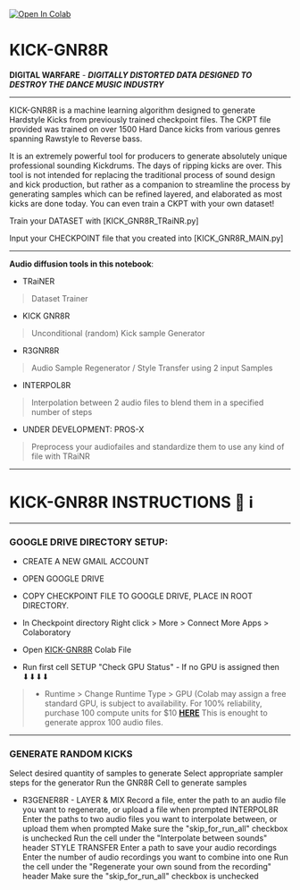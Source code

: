 <a href="https://colab.research.google.com/github/NXTDMNSN/KICK-GNR8R/blob/main/KICK_GNR8R_MAIN.ipynb">
  <img src="https://colab.research.google.com/assets/colab-badge.svg" alt="Open In Colab"/>
</a>


# KICK-GNR8R
**DIGITAL WARFARE** - ***DIGITALLY DISTORTED DATA DESIGNED TO DESTROY THE DANCE MUSIC INDUSTRY***

---

KICK-GNR8R is a machine learning algorithm designed to generate Hardstyle Kicks from previously trained checkpoint files. The CKPT file provided was trained on over 1500 Hard Dance kicks from various genres spanning Rawstyle to Reverse bass.

It is an extremely powerful tool for producers to generate absolutely unique professional sounding Kickdrums. The days of ripping kicks are over.
This tool is not intended for replacing the traditional process of sound design and kick production, but rather as a companion to streamline the process by generating samples which can be refined layered, and elaborated as most kicks are done today. You can even train a CKPT with your own dataset!

Train your DATASET with [KICK_GNR8R_TRaiNR.py]

Input your CHECKPOINT file that you created into [KICK_GNR8R_MAIN.py]

---

**Audio diffusion tools in this notebook**:

- TRaiNER
> Dataset Trainer

- KICK GNR8R
>  Unconditional (random) Kick sample Generator

- R3GNR8R
> Audio Sample Regenerator / Style Transfer using 2 input Samples

- INTERPOL8R
> Interpolation between 2 audio files to blend them in a specified number of steps

- UNDER DEVELOPMENT: PROS-X
> Preprocess your audiofailes and standardize them to use any kind of file with TRaiNR

---

# KICK-GNR8R INSTRUCTIONS 📖 ℹ

---

###  **GOOGLE DRIVE DIRECTORY SETUP:**
- CREATE A NEW GMAIL ACCOUNT
- OPEN GOOGLE DRIVE
- COPY CHECKPOINT FILE TO GOOGLE DRIVE, PLACE IN ROOT DIRECTORY.
- In Checkpoint directory Right click > More > Connect More Apps > Colaboratory

- Open [KICK-GNR8R](https://colab.research.google.com/github/NXTDMNSN/KICK-GNR8R/blob/main/KICK_GNR8R_MAIN.ipynb) Colab File
- Run first cell SETUP "Check GPU Status" - If no GPU is assigned then ⬇⬇⬇⬇
> - Runtime > Change Runtime Type > GPU (Colab may assign a free standard GPU, is subject to availability. For 100% reliability, purchase 100 compute units for $10 **[HERE](https://colab.research.google.com/signup/pricing)** This is enought to generate approx 100 audio files.

---
### GENERATE RANDOM KICKS
 
Select desired quantity of samples to generate
Select appropriate sampler steps for the generator
Run the GNR8R Cell to generate samples
- R3GENER8R -
LAYER & MIX
Record a file, enter the path to an audio file you want to regenerate, or upload a file when prompted
INTERPOL8R
Enter the paths to two audio files you want to interpolate between, or upload them when prompted
Make sure the "skip_for_run_all" checkbox is unchecked
Run the cell under the "Interpolate between sounds" header
STYLE TRANSFER
Enter a path to save your audio recordings
Enter the number of audio recordings you want to combine into one
Run the cell under the "Regenerate your own sound from the recording" header
Make sure the "skip_for_run_all" checkbox is unchecked
